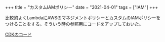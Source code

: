+++
title = "カスタムIAMポリシー"
date = "2021-04-01"
tags = ["IAM"]
+++

比較的よくLambdaにAWSのマネジメントポリシーとカスタムのIAMポリシーをつけることをする。そういう時の参照用にコードをアップしておいた。

[CDKのコード](https://github.com/suzukiken/cdkiam/blob/master/lib/cdkiam-stack.ts)
